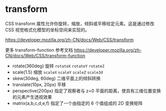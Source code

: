 # transform

CSS transform 属性允许你旋转，缩放，倾斜或平移给定元素。这是通过修改 CSS 视觉格式化模型的坐标空间来实现的。

<https://developer.mozilla.org/zh-CN/docs/Web/CSS/transform>

更多 transform-function 参考文档 <https://developer.mozilla.org/zh-CN/docs/Web/CSS/transform-function>

- rotate(360deg) 旋转 `rotateX` `rotateY` `rotateZ`
- scale(1.5) 缩放 `scaleX` `scaleY` `scaleZ` `scale3d`
- skew(30deg, 60deg) 二维平面上的倾斜转换
- translate(10px, 20px) 平移
- perspective(200px) 指定了观察者与 z=0 平面的距离，使具有三维位置变换的元素产生透视效果
- matrix(a,b,c,d,e,f) 指定了一个由指定的 6 个值组成的 2D 变换矩阵
